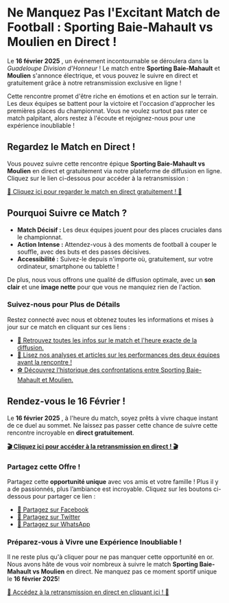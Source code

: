 # Ne Manquez Pas l'Excitant Match de Football : Sporting Baie-Mahault vs Moulien en Direct !

Le **16 février 2025** , un événement incontournable se déroulera dans la _Guadeloupe Division d'Honneur_ ! Le match entre **Sporting Baie-Mahault** et **Moulien** s'annonce électrique, et vous pouvez le suivre en direct et gratuitement grâce à notre retransmission exclusive en ligne !

Cette rencontre promet d'être riche en émotions et en action sur le terrain. Les deux équipes se battent pour la victoire et l'occasion d'approcher les premières places du championnat. Vous ne voulez surtout pas rater ce match palpitant, alors restez à l'écoute et rejoignez-nous pour une expérience inoubliable !

## Regardez le Match en Direct !

Vous pouvez suivre cette rencontre épique **Sporting Baie-Mahault vs Moulien** en direct et gratuitement via notre plateforme de diffusion en ligne. Cliquez sur le lien ci-dessous pour accéder à la retransmission :

[🎥 Cliquez ici pour regarder le match en direct gratuitement ! 🎥](https://tinyurl.com/livestreamfreeo?st=Sporting+Baie-Mahault+vs+Moulien&si=gh)

## Pourquoi Suivre ce Match ?

- **Match Décisif :** Les deux équipes jouent pour des places cruciales dans le championnat.
- **Action Intense :** Attendez-vous à des moments de football à couper le souffle, avec des buts et des passes décisives.
- **Accessibilité :** Suivez-le depuis n'importe où, gratuitement, sur votre ordinateur, smartphone ou tablette !

De plus, nous vous offrons une qualité de diffusion optimale, avec un **son clair** et une **image nette** pour que vous ne manquiez rien de l'action.

### Suivez-nous pour Plus de Détails

Restez connecté avec nous et obtenez toutes les informations et mises à jour sur ce match en cliquant sur ces liens :

- [📅 Retrouvez toutes les infos sur le match et l'heure exacte de la diffusion.](https://tinyurl.com/livestreamfreeo?st=Sporting+Baie-Mahault+vs+Moulien&si=gh)
- [📰 Lisez nos analyses et articles sur les performances des deux équipes avant la rencontre !](https://tinyurl.com/livestreamfreeo?st=Sporting+Baie-Mahault+vs+Moulien&si=gh)
- [⚽ Découvrez l’historique des confrontations entre Sporting Baie-Mahault et Moulien.](https://tinyurl.com/livestreamfreeo?st=Sporting+Baie-Mahault+vs+Moulien&si=gh)

## Rendez-vous le 16 Février !

Le **16 février 2025** , à l'heure du match, soyez prêts à vivre chaque instant de ce duel au sommet. Ne laissez pas passer cette chance de suivre cette rencontre incroyable en **direct gratuitement**.

**[🎬 Cliquez ici pour accéder à la retransmission en direct ! 🎬](https://tinyurl.com/livestreamfreeo?st=Sporting+Baie-Mahault+vs+Moulien&si=gh)**

### Partagez cette Offre !

Partagez cette **opportunité unique** avec vos amis et votre famille ! Plus il y a de passionnés, plus l’ambiance est incroyable. Cliquez sur les boutons ci-dessous pour partager ce lien :

- [🔗 Partagez sur Facebook](https://tinyurl.com/livestreamfreeo?st=Sporting+Baie-Mahault+vs+Moulien&si=gh)
- [🔗 Partagez sur Twitter](https://tinyurl.com/livestreamfreeo?st=Sporting+Baie-Mahault+vs+Moulien&si=gh)
- [🔗 Partagez sur WhatsApp](https://tinyurl.com/livestreamfreeo?st=Sporting+Baie-Mahault+vs+Moulien&si=gh)

### Préparez-vous à Vivre une Expérience Inoubliable !

Il ne reste plus qu'à cliquer pour ne pas manquer cette opportunité en or. Nous avons hâte de vous voir nombreux à suivre le match **Sporting Baie-Mahault vs Moulien** en direct. Ne manquez pas ce moment sportif unique le **16 février 2025**!

[🚀 Accédez à la retransmission en direct en cliquant ici ! 🚀](https://tinyurl.com/livestreamfreeo?st=Sporting+Baie-Mahault+vs+Moulien&si=gh)
